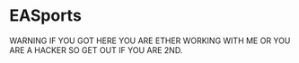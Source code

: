 # EASports
WARNING IF YOU GOT HERE YOU ARE ETHER WORKING WITH ME OR YOU ARE A HACKER SO GET OUT IF YOU ARE 2ND.
